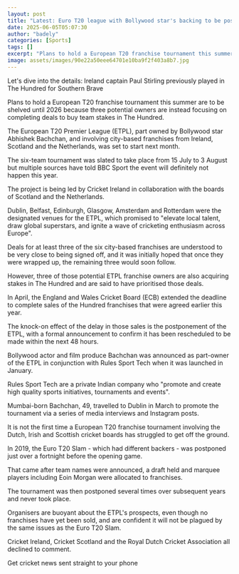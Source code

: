 ```yaml
---
layout: post
title: "Latest: Euro T20 league with Bollywood star's backing to be postponed"
date: 2025-06-05T05:07:30
author: "badely"
categories: [Sports]
tags: []
excerpt: "Plans to hold a European T20 franchise tournament this summer are to be shelved until 2026 because three potential owners are instead focusing on comp"
image: assets/images/90e22a50eee64701e10ba9f2f403a8b7.jpg
---
```


Let's dive into the details: Ireland captain Paul Stirling previously played in The Hundred for Southern Brave

Plans to hold a European T20 franchise tournament this summer are to be shelved until 2026 because three potential owners are instead focusing on completing deals to buy team stakes in The Hundred.

The European T20 Premier League (ETPL), part owned by Bollywood star Abhishek Bachchan, and involving city-based franchises from Ireland, Scotland and the Netherlands, was set to start next month.

The six-team tournament was slated to take place from 15 July to 3 August but multiple sources have told BBC Sport the event will definitely not happen this year.

The project is being led by Cricket Ireland in collaboration with the boards of Scotland and the Netherlands.

Dublin, Belfast, Edinburgh, Glasgow, Amsterdam and Rotterdam were the designated venues for the ETPL, which promised to "elevate local talent, draw global superstars, and ignite a wave of cricketing enthusiasm across Europe".

Deals for at least three of the six city-based franchises are understood to be very close to being signed off, and it was initially hoped that once they were wrapped up, the remaining three would soon follow.

However, three of those potential ETPL franchise owners are also acquiring stakes in The Hundred and are said to have prioritised those deals.

In April, the England and Wales Cricket Board (ECB) extended the deadline to complete sales of the Hundred franchises that were agreed earlier this year.

The knock-on effect of the delay in those sales is the postponement of the ETPL, with a formal announcement to confirm it has been rescheduled to be made within the next 48 hours.

Bollywood actor and film produce Bachchan was announced as part-owner of the ETPL in conjunction with Rules Sport Tech when it was launched in January.

Rules Sport Tech are a private Indian company who "promote and create high quality sports initiatives, tournaments and events".

Mumbai-born Bachchan, 49, travelled to Dublin in March to promote the tournament via a series of media interviews and Instagram posts.

It is not the first time a European T20 franchise tournament involving the Dutch, Irish and Scottish cricket boards has struggled to get off the ground.

In 2019, the Euro T20 Slam - which had different backers - was postponed just over a fortnight before the opening game.

That came after team names were announced, a draft held and marquee players including Eoin Morgan were allocated to franchises.

The tournament was then postponed several times over subsequent years and never took place.

Organisers are buoyant about the ETPL's prospects, even though no franchises have yet been sold, and are confident it will not be plagued by the same issues as the Euro T20 Slam.

Cricket Ireland, Cricket Scotland and the Royal Dutch Cricket Association all declined to comment. 

Get cricket news sent straight to your phone

